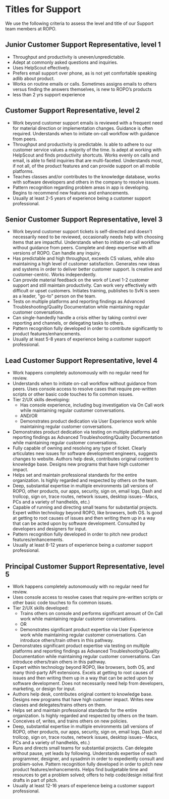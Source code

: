 # Titles for Support

We use the following criteria to assess the level and title of our Support team members at ROPO. 

## Junior Customer Support Representative, level 1

* Throughput and productivity is uneven/unpredictable. 
* Adept at commonly asked questions and inquiries. 
* Uses HelpScout effectively.
* Prefers email support over phone, as is not yet comfortable speaking adlib about product.
* Works on routine emails or calls. Sometimes assigns emails to others versus finding the answers themselves, is new to ROPO’s products
* less than 2 yrs support experience

## Customer Support Representative, level 2

* Work beyond customer support emails is reviewed with a frequent need for material direction or implementation changes. Guidance is often required. Understands when to initiate on-call workflow with guidance from peers.
* Throughput and productivity is predictable. Is able to adhere to our customer service values a majority of the time. Is adept at working with HelpScout and finds productivity shortcuts. Works evenly on calls and email, is able to field inquiries that are multi-faceted. Understands most, if not all, of the product features and can provide support on all mobile platforms.
* Teaches classes and/or contributes to the knowledge database, works with software developers and others in the company to resolve issues.
* Pattern recognition regarding problem areas in app is developing. Begins to recommend new features and enhancements.
* Usually at least 2-5 years of experience being a customer support professional.

## Senior Customer Support Representative, level 3

* Work beyond customer support tickets is self-directed and doesn't necessarily need to be reviewed, occasionally needs help with choosing items that are impactful.  Understands when to initiate on-call workflow without guidance from peers. Complete and deep expertise with all versions of ROPO. Can handle any inquiry.
* Has predictable and high throughput, exceeds CS values, while also maintaining a high level of customer satisfaction. Generates new ideas and systems in order to deliver better customer support. Is creative and customer-centric. Works independently.
* Can provide material feedback on the work of Level 1-2 customer support and still maintain productivity. Can work very effectively with difficult or upset customers. Initiates training, publishes to SvN is seen as a leader, "go-to" person on the team.
* Tests on multiple platforms and reporting findings as Advanced Troubleshooting/Quality Documentation while maintaining regular customer conversations.
* Can single-handedly handle a crisis either by taking control over reporting and channels, or delegating tasks to others.
* Pattern recognition fully developed in order to contribute significantly to product features/enhancements.
* Usually at least 5-8 years of experience being a customer support professional.

## Lead Customer Support Representative, level 4

* Work happens completely autonomously with no regular need for review. 
* Understands when to initiate on-call workflow without guidance from peers. Uses console access to resolve cases that require pre-written scripts or other basic code touches to fix common issues.
* Tier 2/UX skills developing:
    * Has console experience, including bug investigation via On Call work while maintaining regular customer conversations.
    * AND/OR 
    * Demonstrates product dedication via User Experience work while maintaining regular customer conversations.
* Demonstrates product dedication via testing on multiple platforms and reporting findings as Advanced Troubleshooting/Quality Documentation while maintaining regular customer conversations.
* Fully capable of owning and resolving any type of ticket. Clearly articulates new issues for software development engineers, suggests changes to website. Authors help desk, contributes original content to knowledge base. Designs new programs that have high customer impact.
* Helps set and maintain professional standards for the entire organization. Is highly regarded and respected by others on the team.
* Deep, substantial expertise in multiple environments (all versions of ROPO, other products, our apps, security, sign on, email logs, Dash and trollcop, sign on, trace routes, network issues, desktop issues--Macs, PCs and a variety of handhelds, etc.)
* Capable of running and directing small teams for substantial projects. Expert within technology beyond ROPO, like browsers, both OS. Is good at getting to root causes of issues and then writing them up in a way that can be acted upon by software development. Consulted by developers and designers for input.
* Pattern recognition fully developed in order to pitch new product features/enhancements.
* Usually at least 8-12 years of experience being a customer support professional.

## Principal Customer Support Representative, level 5

* Work happens completely autonomously with no regular need for review. 
* Uses console access to resolve cases that require pre-written scripts or other basic code touches to fix common issues.
* Tier 2/UX skills developed:
    * Trains others on console and performs significant amount of On Call work while maintaining regular customer conversations. 
    * OR 
    * Demonstrates significant product expertise via User Experience work while maintaining regular customer conversations. Can introduce others/train others in this pathway.
* Demonstrates significant product expertise via testing on multiple platforms and reporting findings as Advanced Troubleshooting/Quality Documentation while maintaining regular customer conversations. Can introduce others/train others in this pathway.
* Expert within technology beyond ROPO, like browsers, both OS, and many third-party API extensions. Excels at getting to root causes of issues and then writing them up in a way that can be acted upon by software development. Does not necessarily need help from developers, marketing, or design for input.
* Authors help desk, contributes original content to knowledge base. Designs new programs that have high customer impact. Writes new classes and delegates/trains others on them.
* Helps set and maintain professional standards for the entire organization. Is highly regarded and respected by others on the team.
* Conceives of, writes, and trains others on new policies.
* Deep, substantial expertise in multiple environments (all versions of ROPO, other products, our apps, security, sign on, email logs, Dash and trollcop, sign on, trace routes, network issues, desktop issues--Macs, PCs and a variety of handhelds, etc.)
* Runs and directs small teams for substantial projects. Can delegate without pause, yet leads by following. Understands expertise of each programmer, designer, and sysadmin in order to expediently consult and problem-solve. Pattern recognition fully developed in order to pitch new product features/enhancements. Helps find budgetable time and resources to get a problem solved; offers to help code/design initial first drafts in part of pitch.
* Usually at least 12-16 years of experience being a customer support professional.